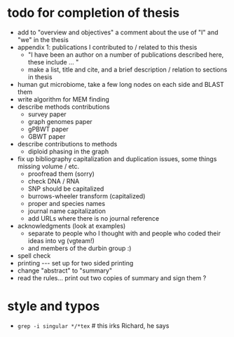 # todo for completion of thesis

- add to "overview and objectives" a comment about the use of "I" and "we" in the thesis
- appendix 1: publications I contributed to / related to this thesis 
  - "I have been an author on a number of publications described here, these include ... "
  - make a list, title and cite, and a brief description / relation to sections in thesis
- human gut microbiome, take a few long nodes on each side and BLAST them
- write algorithm for MEM finding
- describe methods contributions
  - survey paper
  - graph genomes paper
  - gPBWT paper
  - GBWT paper
- describe contributions to methods
  - diploid phasing in the graph
- fix up bibliography capitalization and duplication issues, some things missing volume / etc.
  - proofread them (sorry)
  - check DNA / RNA
  - SNP should be capitalized
  - burrows-wheeler transform (capitalized)
  - proper and species names
  - journal name capitalization
  - add URLs where there is no journal reference
- acknowledgments (look at examples)
  - separate to people who I thought with and people who coded their ideas into vg (vgteam!)
  - and members of the durbin group :)
- spell check
- printing --- set up for two sided printing
- change "abstract" to "summary"
- read the rules... print out two copies of summary and sign them ?

# style and typos

- `grep -i singular */*tex` # this irks Richard, he says
